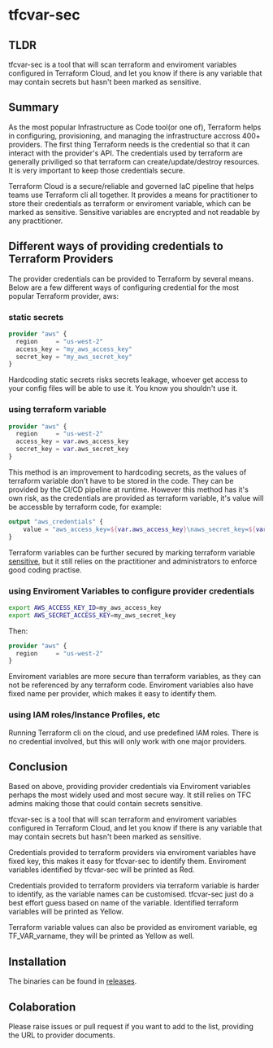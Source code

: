 # tfcvar-sec

## TLDR
tfcvar-sec is a tool that will scan terraform and enviroment variables configured in Terraform Cloud, and let you know if there is any variable that may contain secrets but hasn't been marked as sensitive.

## Summary
As the most popular Infrastructure as Code tool(or one of), Terraform helps in configuring, provisioning, and managing the infrastructure accross 400+ providers. The first thing Terraform needs is the credential so that it can interact with the provider's API. The credentials used by terraform are generally priviliged so that terraform can create/update/destroy resources. It is very important to keep those credentials secure.

Terraform Cloud is a secure/reliable and governed IaC pipeline that helps teams use Terraform cli all together. It provides a means for practitioner to store their credentials as terraform or enviroment variable, which can be marked as sensitive. Sensitive variables are encrypted and not readable by any practitioner.

## Different ways of providing credentials to Terraform Providers

The provider credentials can be provided to Terraform by several means. Below are a few different ways of configuring credential for the most popular Terraform provider, aws:

### static secrets
```terraform
provider "aws" {
  region     = "us-west-2"
  access_key = "my_aws_access_key"
  secret_key = "my_aws_secret_key"
}
```
Hardcoding static secrets risks secrets leakage, whoever get access to your config files will be able to use it. You know you shouldn't use it.


### using terraform variable
```terraform
provider "aws" {
  region     = "us-west-2"
  access_key = var.aws_access_key
  secret_key = var.aws_secret_key
}
```
This method is an improvement to hardcoding secrets, as the values of terraform variable don't have to be stored in the code. They can be provided by the CI/CD pipeline at runtime. However this method has it's own risk, as the credentials are provided as terraform variable, it's value will be accessble by terraform code, for example:

```terraform
output "aws_credentials" {
    value = "aws_access_key=${var.aws_access_key}\naws_secret_key=${var.aws_secret_key}"
}
```
Terraform variables can be further secured by marking terraform variable [sensitive](https://learn.hashicorp.com/tutorials/terraform/sensitive-variables), but it still relies on the practitioner and administrators to enforce good coding practise. 

### using Enviroment Variables to configure provider credentials

```bash
export AWS_ACCESS_KEY_ID=my_aws_access_key
export AWS_SECRET_ACCESS_KEY=my_aws_secret_key
```
Then:
```terraform
provider "aws" {
  region     = "us-west-2"
}
```
Enviroment variables are more secure than terraform variables, as they can not be referenced by any terraform code. Enviroment variables also have fixed name per provider, which makes it easy to identify them.

### using IAM roles/Instance Profiles, etc
Running Terraform cli on the cloud, and use predefined IAM roles. There is no credential involved, but this will only work with one major providers.

## Conclusion
Based on above, providing provider credentials via Enviroment variables perhaps the most widely used and most secure way. It still relies on TFC admins making those that could contain secrets sensitive.

tfcvar-sec is a tool that will scan terraform and enviroment variables configured in Terraform Cloud, and let you know if there is any variable that may contain secrets but hasn't been marked as sensitive.

Credentials provided to terraform providers via enviroment variables have fixed key, this makes it easy for tfcvar-sec to identify them. Enviroment variables identified by tfcvar-sec will be printed as Red.

Credentials provided to terraform providers via terraform variable is harder to identify, as the variable names can be customised. tfcvar-sec just do a best effort guess based on name of the variable. Identified terraform variables will be printed as Yellow.

Terraform variable values can also be provided as enviroment variable, eg TF_VAR_varname, they will be printed as Yellow as well.

## Installation
The binaries can be found in [releases](https://github.com/ausmartway/tfcvar-sec/releases).

## Colaboration
Please raise issues or pull request if you want to add to the list, providing the URL to provider documents.







